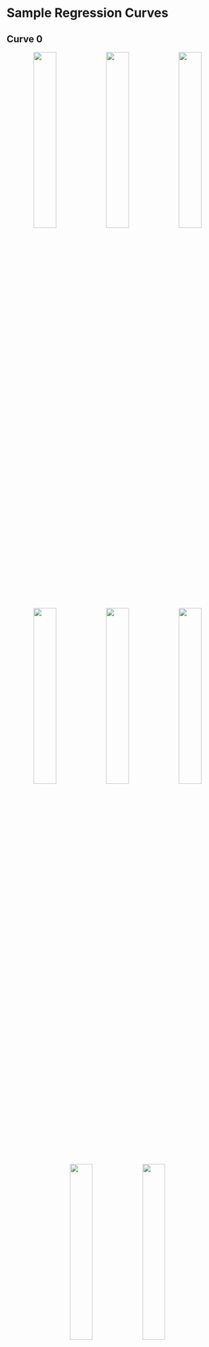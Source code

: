 
# Sample Regression Curves

## Curve 0
<p align="middle">
  <img src="outputs/curve0/wasserstein/tempered-approximate-gp.png" width="32%" />
  <img src="outputs/curve0/projected_wasserstein/tempered-approximate-gp.png" width="32%" />
  <img src="outputs/curve0/squared_difference/tempered-approximate-gp.png" width="32%" />
</p>
<p align="middle">
  <img src="outputs/curve0/projected_renyi/tempered-approximate-gp.png" width="32%" />
  <img src="outputs/curve0/projected_kl/tempered-approximate-gp.png" width="32%" />
  <img src="outputs/curve0/projected_symmetric_kl/tempered-approximate-gp.png" width="32%" />
</p>
<p align="middle">
  <img src="outputs/curve0/projected_bhattacharyya/tempered-approximate-gp.png" width="32%" />
  <img src="outputs/curve0/projected_hellinger/tempered-approximate-gp.png" width="32%" />
</p>

## Curve 1
<p align="middle">
  <img src="outputs/curve1/wasserstein/tempered-approximate-gp.png" width="32%" />
  <img src="outputs/curve1/projected_wasserstein/tempered-approximate-gp.png" width="32%" />
  <img src="outputs/curve1/squared_difference/tempered-approximate-gp.png" width="32%" />
</p>
<p align="middle">
  <img src="outputs/curve1/projected_renyi/tempered-approximate-gp.png" width="32%" />
  <img src="outputs/curve1/projected_kl/tempered-approximate-gp.png" width="32%" />
  <img src="outputs/curve1/projected_symmetric_kl/tempered-approximate-gp.png" width="32%" />
</p>
<p align="middle">
  <img src="outputs/curve1/projected_bhattacharyya/tempered-approximate-gp.png" width="32%" />
  <img src="outputs/curve1/projected_hellinger/tempered-approximate-gp.png" width="32%" />
</p>

## Curve 2
<p align="middle">
  <img src="outputs/curve2/wasserstein/tempered-approximate-gp.png" width="32%" />
  <img src="outputs/curve2/projected_wasserstein/tempered-approximate-gp.png" width="32%" />
  <img src="outputs/curve2/squared_difference/tempered-approximate-gp.png" width="32%" />
</p>
<p align="middle">
  <img src="outputs/curve2/projected_renyi/tempered-approximate-gp.png" width="32%" />
  <img src="outputs/curve2/projected_kl/tempered-approximate-gp.png" width="32%" />
  <img src="outputs/curve2/projected_symmetric_kl/tempered-approximate-gp.png" width="32%" />
</p>
<p align="middle">
  <img src="outputs/curve2/projected_bhattacharyya/tempered-approximate-gp.png" width="32%" />
  <img src="outputs/curve2/projected_hellinger/tempered-approximate-gp.png" width="32%" />
</p>

## Curve 3
<p align="middle">
  <img src="outputs/curve3/wasserstein/tempered-approximate-gp.png" width="32%" />
  <img src="outputs/curve3/projected_wasserstein/tempered-approximate-gp.png" width="32%" />
  <img src="outputs/curve3/squared_difference/tempered-approximate-gp.png" width="32%" />
</p>
<p align="middle">
  <img src="outputs/curve3/projected_renyi/tempered-approximate-gp.png" width="32%" />
  <img src="outputs/curve3/projected_kl/tempered-approximate-gp.png" width="32%" />
  <img src="outputs/curve3/projected_symmetric_kl/tempered-approximate-gp.png" width="32%" />
</p>
<p align="middle">
  <img src="outputs/curve3/projected_bhattacharyya/tempered-approximate-gp.png" width="32%" />
  <img src="outputs/curve3/projected_hellinger/tempered-approximate-gp.png" width="32%" />
</p>


## Curve 4
<p align="middle">
  <img src="outputs/curve4/wasserstein/tempered-approximate-gp.png" width="32%" />
  <img src="outputs/curve4/projected_wasserstein/tempered-approximate-gp.png" width="32%" />
  <img src="outputs/curve4/squared_difference/tempered-approximate-gp.png" width="32%" />
</p>
<p align="middle">
  <img src="outputs/curve4/projected_renyi/tempered-approximate-gp.png" width="32%" />
  <img src="outputs/curve4/projected_kl/tempered-approximate-gp.png" width="32%" />
  <img src="outputs/curve4/projected_symmetric_kl/tempered-approximate-gp.png" width="32%" />
</p>
<p align="middle">
  <img src="outputs/curve4/projected_bhattacharyya/tempered-approximate-gp.png" width="32%" />
  <img src="outputs/curve4/projected_hellinger/tempered-approximate-gp.png" width="32%" />
</p>

## Curve 5
<p align="middle">
  <img src="outputs/curve5/wasserstein/tempered-approximate-gp.png" width="32%" />
  <img src="outputs/curve5/projected_wasserstein/tempered-approximate-gp.png" width="32%" />
  <img src="outputs/curve5/squared_difference/tempered-approximate-gp.png" width="32%" />
</p>
<p align="middle">
  <img src="outputs/curve5/projected_renyi/tempered-approximate-gp.png" width="32%" />
  <img src="outputs/curve5/projected_kl/tempered-approximate-gp.png" width="32%" />
  <img src="outputs/curve5/projected_symmetric_kl/tempered-approximate-gp.png" width="32%" />
</p>
<p align="middle">
  <img src="outputs/curve5/projected_bhattacharyya/tempered-approximate-gp.png" width="32%" />
  <img src="outputs/curve5/projected_hellinger/tempered-approximate-gp.png" width="32%" />
</p>

## Curve 6
<p align="middle">
  <img src="outputs/curve6/wasserstein/tempered-approximate-gp.png" width="32%" />
  <img src="outputs/curve6/projected_wasserstein/tempered-approximate-gp.png" width="32%" />
  <img src="outputs/curve6/squared_difference/tempered-approximate-gp.png" width="32%" />
</p>
<p align="middle">
  <img src="outputs/curve6/projected_renyi/tempered-approximate-gp.png" width="32%" />
  <img src="outputs/curve6/projected_kl/tempered-approximate-gp.png" width="32%" />
  <img src="outputs/curve6/projected_symmetric_kl/tempered-approximate-gp.png" width="32%" />
</p>
<p align="middle">
  <img src="outputs/curve6/projected_bhattacharyya/tempered-approximate-gp.png" width="32%" />
  <img src="outputs/curve6/projected_hellinger/tempered-approximate-gp.png" width="32%" />
</p>

## Curve 7
<p align="middle">
  <img src="outputs/curve7/wasserstein/tempered-approximate-gp.png" width="32%" />
  <img src="outputs/curve7/projected_wasserstein/tempered-approximate-gp.png" width="32%" />
  <img src="outputs/curve7/squared_difference/tempered-approximate-gp.png" width="32%" />
</p>
<p align="middle">
  <img src="outputs/curve7/projected_renyi/tempered-approximate-gp.png" width="32%" />
  <img src="outputs/curve7/projected_kl/tempered-approximate-gp.png" width="32%" />
  <img src="outputs/curve7/projected_symmetric_kl/tempered-approximate-gp.png" width="32%" />
</p>
<p align="middle">
  <img src="outputs/curve7/projected_bhattacharyya/tempered-approximate-gp.png" width="32%" />
  <img src="outputs/curve7/projected_hellinger/tempered-approximate-gp.png" width="32%" />
</p>

## Curve 8
<p align="middle">
  <img src="outputs/curve8/wasserstein/tempered-approximate-gp.png" width="32%" />
  <img src="outputs/curve8/projected_wasserstein/tempered-approximate-gp.png" width="32%" />
  <img src="outputs/curve8/squared_difference/tempered-approximate-gp.png" width="32%" />
</p>
<p align="middle">
  <img src="outputs/curve8/projected_renyi/tempered-approximate-gp.png" width="32%" />
  <img src="outputs/curve8/projected_kl/tempered-approximate-gp.png" width="32%" />
  <img src="outputs/curve8/projected_symmetric_kl/tempered-approximate-gp.png" width="32%" />
</p>
<p align="middle">
  <img src="outputs/curve8/projected_bhattacharyya/tempered-approximate-gp.png" width="32%" />
  <img src="outputs/curve8/projected_hellinger/tempered-approximate-gp.png" width="32%" />
</p>

## Curve 9
<p align="middle">
  <img src="outputs/curve9/wasserstein/tempered-approximate-gp.png" width="32%" />
  <img src="outputs/curve9/projected_wasserstein/tempered-approximate-gp.png" width="32%" />
  <img src="outputs/curve9/squared_difference/tempered-approximate-gp.png" width="32%" />
</p>
<p align="middle">
  <img src="outputs/curve9/projected_renyi/tempered-approximate-gp.png" width="32%" />
  <img src="outputs/curve9/projected_kl/tempered-approximate-gp.png" width="32%" />
  <img src="outputs/curve9/projected_symmetric_kl/tempered-approximate-gp.png" width="32%" />
</p>
<p align="middle">
  <img src="outputs/curve9/projected_bhattacharyya/tempered-approximate-gp.png" width="32%" />
  <img src="outputs/curve9/projected_hellinger/tempered-approximate-gp.png" width="32%" />
</p>